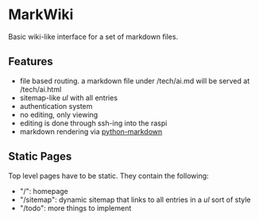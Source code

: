 # MarkWiki
Basic wiki-like interface for a set of markdown files.

## Features
- file based routing. a markdown file under /tech/ai.md will be served at /tech/ai.html
- sitemap-like *ul* with all entries
- authentication system
- no editing, only viewing
- editing is done through ssh-ing into the raspi
- markdown rendering via [python-markdown](https://www.linode.com/docs/guides/how-to-use-python-markdown-to-convert-markdown-to-html/)


## Static Pages
Top level pages have to be static. They contain the following:
- "/": homepage
- "/sitemap": dynamic sitemap that links to all entries in a *ul* sort of style
- "/todo": more things to implement